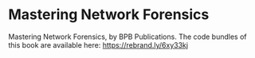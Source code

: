 # Mastering Network Forensics
 Mastering Network Forensics, by BPB Publications. The code bundles of this book are available here: https://rebrand.ly/6xy33kj
